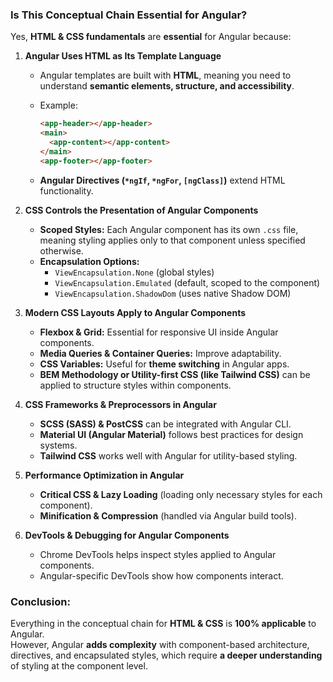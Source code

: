 ### **Is This Conceptual Chain Essential for Angular?**

Yes, **HTML & CSS fundamentals** are **essential** for Angular because:

1. **Angular Uses HTML as Its Template Language**
    
    - Angular templates are built with **HTML**, meaning you need to understand **semantic elements, structure, and accessibility**.
    - Example:
        
        ```html
        <app-header></app-header>
        <main>
          <app-content></app-content>
        </main>
        <app-footer></app-footer>
        ```
        
    - **Angular Directives (`*ngIf`, `*ngFor`, `[ngClass]`)** extend HTML functionality.
2. **CSS Controls the Presentation of Angular Components**
    
    - **Scoped Styles:** Each Angular component has its own `.css` file, meaning styling applies only to that component unless specified otherwise.
    - **Encapsulation Options:**
        - `ViewEncapsulation.None` (global styles)
        - `ViewEncapsulation.Emulated` (default, scoped to the component)
        - `ViewEncapsulation.ShadowDom` (uses native Shadow DOM)
3. **Modern CSS Layouts Apply to Angular Components**
    
    - **Flexbox & Grid:** Essential for responsive UI inside Angular components.
    - **Media Queries & Container Queries:** Improve adaptability.
    - **CSS Variables:** Useful for **theme switching** in Angular apps.
    - **BEM Methodology or Utility-first CSS (like Tailwind CSS)** can be applied to structure styles within components.
4. **CSS Frameworks & Preprocessors in Angular**
    
    - **SCSS (SASS) & PostCSS** can be integrated with Angular CLI.
    - **Material UI (Angular Material)** follows best practices for design systems.
    - **Tailwind CSS** works well with Angular for utility-based styling.
5. **Performance Optimization in Angular**
    
    - **Critical CSS & Lazy Loading** (loading only necessary styles for each component).
    - **Minification & Compression** (handled via Angular build tools).
6. **DevTools & Debugging for Angular Components**
    
    - Chrome DevTools helps inspect styles applied to Angular components.
    - Angular-specific DevTools show how components interact.

### **Conclusion:**

Everything in the conceptual chain for **HTML & CSS** is **100% applicable** to Angular.  
However, Angular **adds complexity** with component-based architecture, directives, and encapsulated styles, which require **a deeper understanding** of styling at the component level.